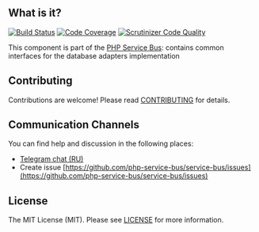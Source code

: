 ## What is it?
[![Build Status](https://travis-ci.org/php-service-bus/storage-common.svg?branch=v3.3)](https://travis-ci.org/php-service-bus/storage-common)
[![Code Coverage](https://scrutinizer-ci.com/g/php-service-bus/storage-common/badges/coverage.png?b=v3.3)](https://scrutinizer-ci.com/g/php-service-bus/storage-common/?branch=v3.3)
[![Scrutinizer Code Quality](https://scrutinizer-ci.com/g/php-service-bus/storage-common/badges/quality-score.png?b=v3.3)](https://scrutinizer-ci.com/g/php-service-bus/storage-common/?branch=v3.3)

This component is part of the [PHP Service Bus](https://github.com/php-service-bus/service-bus): contains common interfaces for the database adapters implementation

## Contributing
Contributions are welcome! Please read [CONTRIBUTING](CONTRIBUTING.md) for details.

## Communication Channels
You can find help and discussion in the following places:
* [Telegram chat (RU)](https://t.me/php_service_bus)
* Create issue [https://github.com/php-service-bus/service-bus/issues](https://github.com/php-service-bus/service-bus/issues)

## License

The MIT License (MIT). Please see [LICENSE](LICENSE.md) for more information.
